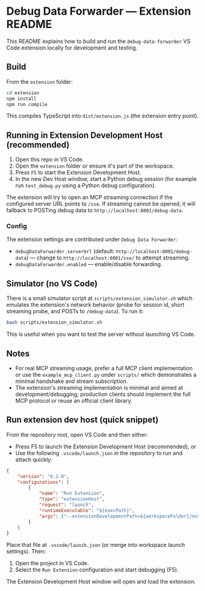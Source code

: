 # Debug Data Forwarder — Extension README

This README explains how to build and run the `debug-data-forwarder` VS Code extension locally for development and testing.

## Build

From the `extension` folder:

```bash
cd extension
npm install
npm run compile
```

This compiles TypeScript into `dist/extension.js` (the extension entry point).

## Running in Extension Development Host (recommended)

1. Open this repo in VS Code.
2. Open the `extension` folder or ensure it's part of the workspace.
3. Press `F5` to start the Extension Development Host.
4. In the new Dev Host window, start a Python debug session (for example run `test_debug.py` using a Python debug configuration).

The extension will try to open an MCP streaming connection if the configured server URL points to `/sse`. If streaming cannot be opened, it will fallback to POSTing debug data to `http://localhost:8001/debug-data`.

### Config

The extension settings are contributed under `Debug Data Forwarder`:

-   `debugDataForwarder.serverUrl` (default: `http://localhost:8001/debug-data`) — change to `http://localhost:8001/sse/` to attempt streaming.
-   `debugDataForwarder.enabled` — enable/disable forwarding.

## Simulator (no VS Code)

There is a small simulator script at `scripts/extension_simulator.sh` which emulates the extension's network behavior (probe for session id, short streaming probe, and POSTs to `/debug-data`). To run it:

```bash
bash scripts/extension_simulator.sh
```

This is useful when you want to test the server without launching VS Code.

## Notes

-   For real MCP streaming usage, prefer a full MCP client implementation or use the `example_mcp_client.py` under `scripts/` which demonstrates a minimal handshake and stream subscription.
-   The extension's streaming implementation is minimal and aimed at development/debugging; production clients should implement the full MCP protocol or reuse an official client library.

## Run extension dev host (quick snippet)

From the repository root, open VS Code and then either:

-   Press F5 to launch the Extension Development Host (recommended), or
-   Use the following `.vscode/launch.json` in the repository to run and attach quickly:

```json
{
    "version": "0.2.0",
    "configurations": [
        {
            "name": "Run Extension",
            "type": "extensionHost",
            "request": "launch",
            "runtimeExecutable": "${execPath}",
            "args": ["--extensionDevelopmentPath=${workspaceFolder}/extension"]
        }
    ]
}
```

Place that file at `.vscode/launch.json` (or merge into workspace launch settings). Then:

1. Open the project in VS Code.
2. Select the `Run Extension` configuration and start debugging (F5).

The Extension Development Host window will open and load the extension.
